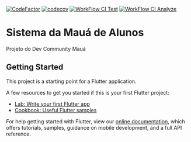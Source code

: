 [![CodeFactor](https://www.codefactor.io/repository/github/maua-dev/system_maua_front/badge)](https://www.codefactor.io/repository/github/maua-dev/system_maua_front)
[![codecov](https://codecov.io/gh/Maua-Dev/System_Maua_Front/branch/develop/graph/badge.svg?token=DUL3UPD6I6)](https://codecov.io/gh/Maua-Dev/System_Maua_Front)
[![WorkFlow CI Test](https://github.com/Maua-Dev/System_Maua_Front/actions/workflows/flutter_CI.yml/badge.svg)](https://github.com/Maua-Dev/System_Maua_Front/actions/workflows/flutter_CI.yml)
[![WorkFlow CI Analyze](https://github.com/Maua-Dev/System_Maua_Front/actions/workflows/flutter_CI_analyze.yml/badge.svg)](https://github.com/Maua-Dev/System_Maua_Front/actions/workflows/flutter_CI_analyze.yml)
# Sistema da Mauá de Alunos

Projeto do Dev Community Mauá

## Getting Started

This project is a starting point for a Flutter application.

A few resources to get you started if this is your first Flutter project:

- [Lab: Write your first Flutter app](https://flutter.dev/docs/get-started/codelab)
- [Cookbook: Useful Flutter samples](https://flutter.dev/docs/cookbook)

For help getting started with Flutter, view our
[online documentation](https://flutter.dev/docs), which offers tutorials,
samples, guidance on mobile development, and a full API reference.
